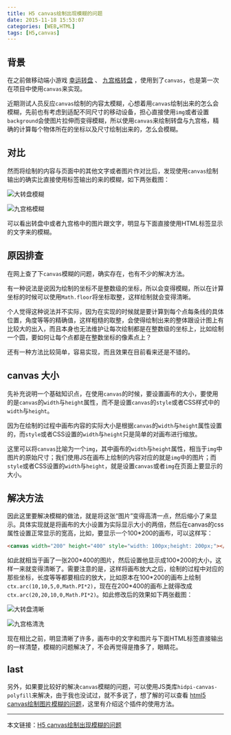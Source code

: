 ```yaml
---
title: H5 canvas绘制出现模糊的问题
date: 2015-11-18 15:53:07
categories: [WEB,HTML]
tags: [H5,canvas]
---
```


## 背景  

在之前做移动端小游戏 [幸运转盘](/rush/150918/index.html) 、 [九宫格转盘](/rush/150924/index.html) ，使用到了`canvas`，也是第一次在项目中使用`canvas`来实现。  

近期测试人员反应`canvas`绘制的内容太模糊，心想着用`canvas`绘制出来的怎么会模糊，先前也有考虑到适配不同尺寸的移动设备，担心直接使用`img`或者设置`background`会使图片拉伸而变得模糊，所以使用`canvas`来绘制转盘与九宫格，精确的计算每个物体所在的坐标以及尺寸绘制出来的，怎么会模糊。  

## 对比  

然而将绘制的内容与页面中的其他文字或者图片作对比后，发现使用`canvas`绘制输出的确实比直接使用标签输出的来的模糊，如下两张截图：  

![大转盘模糊](/posts_assets/h5_canvas_blur/turntable_blur.png)  

![九宫格模糊](/posts_assets/h5_canvas_blur/sudoku_blur.png)  

可以看出转盘中或者九宫格中的图片跟文字，明显与下面直接使用HTML标签显示的文字来的模糊。  

## 原因排查

在网上查了下`canvas`模糊的问题，确实存在，也有不少的解决方法。  

有一种说法是说因为绘制的坐标不是整数级的坐标，所以会变得模糊，所以在计算坐标的时候可以使用`Math.floor`将坐标取整，这样绘制就会变得清晰。  

个人觉得这种说法并不实际，因为在实现的时候就是要计算到每个点每条线的具体位置，角度等等的精确值，这样粗糙的取整，会使得绘制出来的整体跟设计图上有比较大的出入，而且本身也无法维护让每次绘制都是在整数级的坐标上，比如绘制一个圆，要如何让每个点都是在整数坐标的像素点上？  

还有一种方法比较简单，容易实现，而且效果在目前看来还是不错的。  

## canvas 大小

先补充说明一个基础知识点，在使用`canvas`的时候，要设置画布的大小，要使用的是`canvas`的`width`与`height`属性，而不是设置`canvas`的`style`或者CSS样式中的`width`与`height`。  

因为在绘制的过程中画布内容的实际大小是根据`canvas`的`width`与`height`属性设置的，而`style`或者CSS设置的`width`与`height`只是简单的对画布进行缩放。  

这里可以将`canvas`比喻为一个`img`，其中画布的`width`与`height`属性，相当于`img`中图片的原始尺寸；我们使用JS在画布上绘制的内容对应的就是`img`中的图片；而`style`或者CSS设置的`width`与`height`，就是设置`canvas`或者`img`在页面上要显示的大小。  

## 解决方法  

因此这里要解决模糊的做法，就是将这张“图片”变得高清一点，然后缩小了来显示。具体实现就是将画布的大小设置为实际显示大小的两倍，然后在canvas的css属性设置正常显示的宽高，比如，要显示一个100\*200的画布，可以这样写：  

```html
<canvas width="200" height="400" style="width: 100px;height: 200px;"></canvas>
```

如此就相当于画了一张200\*400的图片，然后设置他显示成100\*200的大小，这样一来就变得清晰了。需要注意的是，这样将画布放大之后，绘制的过程中对应的那些坐标，长度等等都要相应的放大，比如原本在100\*200的画布上绘制`ctx.arc(10,10,5,0,Math.PI*2)`，现在在200\*400的画布上就得改成`ctx.arc(20,20,10,0,Math.PI*2)`。如此修改后的效果如下两张截图：  

![大转盘清晰](/posts_assets/h5_canvas_blur/turntable_clear.png)  

![九宫格清洗](/posts_assets/h5_canvas_blur/sudoku_clear.png)  

现在相比之前，明显清晰了许多，画布中的文字和图片与下面HTML标签直接输出的一样清楚，模糊的问题解决了，不会再觉得是撸多了，眼睛花。  

## last  

另外，如果要比较好的解决`canvas`模糊的问题，可以使用JS类库`hidpi-canvas-polyfill`来解决，由于我也没试过，就不多说了，想了解的可以查看 [html5 canvas绘制图片模糊的问题](http://segmentfault.com/q/1010000002391424/a-1020000002391631)，这里有介绍这个插件的使用方法。  

-----------------

本文链接：[H5 canvas绘制出现模糊的问题](/2015/11/18/h5_canvas_blur/)  
